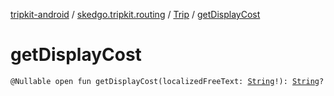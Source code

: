 [tripkit-android](../../index.md) / [skedgo.tripkit.routing](../index.md) / [Trip](index.md) / [getDisplayCost](./get-display-cost.md)

# getDisplayCost

`@Nullable open fun getDisplayCost(localizedFreeText: `[`String`](https://kotlinlang.org/api/latest/jvm/stdlib/kotlin/-string/index.html)`!): `[`String`](https://kotlinlang.org/api/latest/jvm/stdlib/kotlin/-string/index.html)`?`